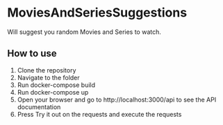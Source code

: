# MoviesAndSeriesSuggestions

Will suggest you random Movies and Series to watch.

## How to use

1. Clone the repository
2. Navigate to the folder
3. Run docker-compose build
4. Run docker-compose up
5. Open your browser and go to http://localhost:3000/api to see the API documentation
6. Press Try it out on the requests and execute the requests
